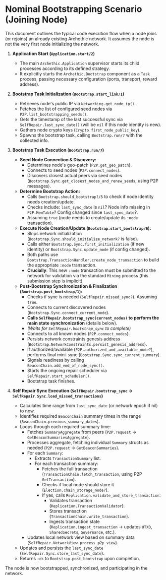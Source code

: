 # Nominal Bootstrapping Scenario (Joining Node)

This document outlines the typical code execution flow when a node joins (or rejoins) an already existing Archethic network. It assumes the node is not the very first node initializing the network.

1.  **Application Start (`Application.start/2`)**
    *   The main `Archethic.Application` supervisor starts its child processes according to its defined strategy.
    *   It explicitly starts the `Archethic.Bootstrap` component as a `Task` process, passing necessary configuration (ports, transport, reward address).

2.  **Bootstrap Task Initialization (`Bootstrap.start_link/1`)**
    *   Retrieves node's public IP via `Networking.get_node_ip()`.
    *   Fetches the list of configured seed nodes via `P2P.list_bootstrapping_seeds()`.
    *   Gets the timestamp of the last successful sync via `SelfRepair.last_sync_date()` (will be `nil` if this node identity is new).
    *   Gathers node crypto keys (`Crypto.first_node_public_key`).
    *   Spawns the bootstrap task, calling `Bootstrap.run/7` with the collected info.

3.  **Bootstrap Task Execution (`Bootstrap.run/7`)**

    *   **Seed Node Connection & Discovery:**
        *   Determines node's geo-patch (`P2P.get_geo_patch`).
        *   Connects to seed nodes (`P2P.connect_nodes`).
        *   Discovers closest actual peers via seed nodes (`Bootstrap.Sync.get_closest_nodes_and_renew_seeds`, using P2P messages).
    *   **Determine Bootstrap Action:**
        *   Calls `Bootstrap.should_bootstrap?/5` to check if node identity needs creation/update.
        *   Checks include: `last_sync_date` is `nil`? Node info missing in `P2P.MemTable`? Config changed since `last_sync_date`?.
        *   Assuming `true` (node needs to create/update its `:node` transaction).
    *   **Execute Node Creation/Update (`Bootstrap.start_bootstrap/6`):**
        *   Skips network initialization (`Bootstrap.Sync.should_initialize_network?` is false).
        *   Calls either `Bootstrap.Sync.first_initialization` (if new identity) or `Bootstrap.Sync.update_node` (if config changed).
        *   Both paths use `Bootstrap.TransactionHandler.create_node_transaction` to build the appropriate `:node` transaction.
        *   **Crucially**: This new `:node` transaction must be submitted to the network for validation via the standard `Mining` process (this submission step is implicit).
    *   **Post-Bootstrap Synchronization & Finalization (`Bootstrap.post_bootstrap/1`):**
        *   Checks if sync is needed (`SelfRepair.missed_sync?`). Assuming `true`.
        *   Connects to current discovered nodes (`Bootstrap.Sync.connect_current_node`).
        *   **Calls `SelfRepair.bootstrap_sync(current_nodes)` to perform the main state synchronization** (details below).
        *   *(Waits for `SelfRepair.bootstrap_sync` to complete)*
        *   Connects to all known nodes (`P2P.connect_nodes`).
        *   Persists network constraints genesis address (`Bootstrap.NetworkConstraints.persist_genesis_address`).
        *   If authorized/available (`P2P.authorized_and_available_node?`), performs final mini-sync (`Bootstrap.Sync.sync_current_summary`).
        *   Signals readiness by calling `BeaconChain.add_end_of_node_sync()`.
        *   Starts the ongoing repair scheduler via `SelfRepair.start_scheduler()`.
        *   Bootstrap task finishes.

4.  **Self Repair Sync Execution (`SelfRepair.bootstrap_sync` -> `SelfRepair.Sync.load_missed_transactions`)**
    *   Calculates time range from `last_sync_date` (or network epoch if nil) to now.
    *   Identifies required `BeaconChain` summary times in the range (`BeaconChain.previous_summary_dates`).
    *   Loops through each required summary time:
        *   Fetches `SummaryAggregate` from peers (`P2P.request` -> `GetBeaconSummariesAggregate`).
        *   Processes aggregate, fetching individual `Summary` structs as needed (`P2P.request` -> `GetBeaconSummaries`).
        *   For each `Summary`:
            *   Extracts `TransactionSummary` list.
            *   For each transaction summary:
                *   Fetches the full transaction (`TransactionChain.fetch_transaction`, using P2P `GetTransaction`).
                *   Checks if local node should store it (`Election.chain_storage_node?`).
                *   If yes, calls `Replication.validate_and_store_transaction`:
                    *   Validates transaction (`Replication.TransactionValidator`).
                    *   Stores transaction (`TransactionChain.write_transaction`).
                    *   Ingests transaction state (`Replication.ingest_transaction` -> updates `UTXO`, `SharedSecrets`, `Governance`, etc.).
        *   Updates local network view based on summary data (`SelfRepair.NetworkView.process_p2p_view`).
    *   Updates and persists the `last_sync_date` (`SelfRepair.Sync.store_last_sync_date`).
    *   Returns `:ok` to `Bootstrap.post_bootstrap` upon completion.

The node is now bootstrapped, synchronized, and participating in the network. 